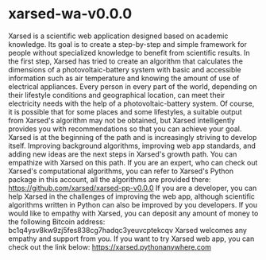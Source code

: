 # xarsed-wa-v0.0.0
Xarsed is a scientific web application designed based on academic knowledge. Its goal is to create a step-by-step and simple framework for people without specialized knowledge to benefit from scientific results. In the first step, Xarsed has tried to create an algorithm that calculates the dimensions of a photovoltaic-battery system with basic and accessible information such as air temperature and knowing the amount of use of electrical appliances. Every person in every part of the world, depending on their lifestyle conditions and geographical location, can meet their electricity needs with the help of a photovoltaic-battery system. Of course, it is possible that for some places and some lifestyles, a suitable output from Xarsed's algorithm may not be obtained, but Xarsed intelligently provides you with recommendations so that you can achieve your goal. Xarsed is at the beginning of the path and is increasingly striving to develop itself. Improving background algorithms, improving web app standards, and adding new ideas are the next steps in Xarsed's growth path. You can empathize with Xarsed on this path. If you are an expert, who can check out Xarsed's computational algorithms, you can refer to Xarsed's Python package in this account, all the algorithms are provided there:
https://github.com/xarsed/xarsed-pp-v0.0.0
If you are a developer, you can help Xarsed in the challenges of improving the web app, although scientific algorithms written in Python can also be improved by you developers. If you would like to empathy with Xarsed, you can deposit any amount of money to the following Bitcoin address:
bc1q4ysv8kw9zj5fes838cg7hadqc3yeuvcptekcqv
Xarsed welcomes any empathy and support from you. 
If you want to try Xarsed web app, you can check out the link below:
https://xarsed.pythonanywhere.com
